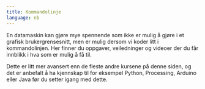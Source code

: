 ```yaml
---
title: Kommandolinje
language: nb
---
```


En datamaskin kan gjøre mye spennende som ikke er mulig å gjøre i et grafisk
brukergrensesnitt, men er mulig dersom vi koder litt i kommandolinjen. Her
finner du oppgaver, veiledninger og videoer der du får innblikk i hva som er
mulig å få til.

Dette er litt mer avansert enn de fleste andre kursene på denne siden, og det er
anbefalt å ha kjennskap til for eksempel Python, Processing, Arduino eller Java
før du setter igang med dette.
